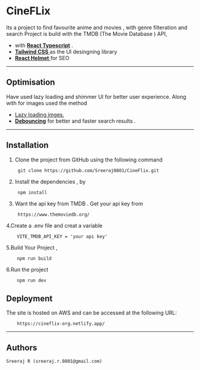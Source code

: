 ### <h1>CineFLix </h1>

Its a project to find favourite anime and movies , with genre filteration and search
Project is build with the TMDB (The Movie Database ) API,

<ul>
    <li>with <u> <b>React Typescript</b></u> .</li>
    <li><u><b>Tailwind CSS</b> </u> as the UI desingning library</li>
    <li><u><b>React Helmet</b> </u> for SEO</li>
</ul>

---

## Optimisation

Have used lazy loading and shimmer UI for better user experience. Along with for images used the method

<ul>
    <li><u>Lazy loading imges.</u></li>
    <li><u><b>Debouncing</b></u> for better and faster search results .</li>
</ul>

---

## Installation
1. Clone the project from GitHub using the following command
     
        git clone https://github.com/Sreeraj0801/CineFlix.git 
2. Install the dependencies , by

        npm install
3. Want the api key from TMDB . Get your  api key from

        https://www.themoviedb.org/
4.Create a .env file and creat a variable 

        VITE_TMDB_API_KEY = 'your api key'
5.Build Your Project ,

        npm run build
6.Run the project

        npm run dev

## Deployment
The site is hosted on AWS and can be accessed at the following URL:

        https://cineflix-org.netlify.app/
---

## Authors
    Sreeraj R (sreeraj.r.0801@gmail.com)
